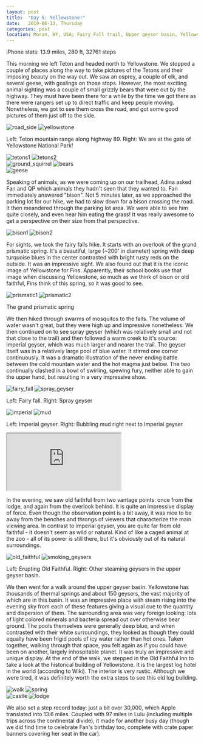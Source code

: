 ```yaml
---
layout: post
title:  "Day 5: Yellowstone!"
date:   2019-06-13, Thursday
categories: post
location: Moran, WY, USA; Fairy Fall trail, Upper geyser basin, Yellowstone National Park, WY, USA
---
```


iPhone stats: 13.9 miles, 280 ft, 32761 steps

This morning we left Teton and headed north to Yellowstone. We stopped a couple of places along the way to take pictures of the Tetons and their imposing beauty on the way out. We saw an osprey, a couple of elk, and several geese, with goslings on those stops. However, the most exciting animal sighting was a couple of small grizzly bears that were out by the highway. They must have been there for a while by the time we got there as there were rangers set up to direct traffic and keep people moving. Nonetheless, we got to see them cross the road, and got some good pictures of them just off to the side.

<div class="post-image post-image--split">
    <img src="https://lh3.googleusercontent.com/eHHf0X9SdToiribaoxZVMYsqtBrM0kYOM9PyPyMIrgW3YcCq5CdPsYWpIro8Qer_NQmOttWb0617GWuZzXAtYUWizqiEMrO0InDI90kiH3JvexAgmbGaTKvjjpbEGR00OoxJN4ntzVM9PcwwaQMBheMeYrqF7rmn3W2TmzTUukDvlbSBJiKRdUlrAiohKcYxLRbHWFz1ai0ajDGhNhGmLm_XX3j-JfTIBFEcToJiKynmLlW6ck6S8i2bRLPnNDlZTJI3tzixxLKHytmOHg78Bhet-rsh-0Xxt2pPd5nty0l62dkYkFE7XUxy_k70Vk5YHnhOGl-0WtIrImQS_yo_BfppBJfYW959IMZXRMCYbBFytxkS8kmnW2gtGmW_oy5YlRZhy87pfI70RAUwoEtJPwR7_rO8MV1KIHXZtWBj8K_9YoSL5Cju2-_qlwjHMM-y8kvXf84VbdQU86d6siwEyrkKyM_6jV8y8VlwBbie55Fb_jlXCZZ_3-gkXDkLUC4lZqyr1mkM-LkU-HKbG15AkKcfHNw0TlItcC9WWy1pTfUTW47rZSpM2Y0BmkhvJrSS0NIuduPR8sHhYtIcKbhJSMgjT0gS-6NahhZS0WKSY-kJMOQQgYhTvFvvb-DULd0vzIdwPwPVI5DJBN3N8RurWscp4IVLGisnU4G4uha76g4g-zUXsNEpTA1iW-zgkjCa0N9rUXnWsX5dguWA-QUf04lvDA=w1878-h1408-no" alt="road_side" />
    <img src="https://lh3.googleusercontent.com/OMmZntI-44pfQHHZE9FTIbZx6BFm2F1dLmxU05IDHeLvxWfeqRQtU2hZhqZsBXtyNDFFuyPeBCRhIrshYW3DYqoJHpi-IAy4Aq1VfzJHvoW_I5tGImFFuqAsCnRqduGC7CFIJco0nf1P78MW1J8wPx2WrHlO725rBS5lgPiIQtdyU4fsfEpAbGwD8f7tWG3dHVt3bc3bGQ4DhVXFdoigKB85uFc6u5QUfqhRUxC-VfVMI7AYP_Vb9kxUAGlY4-ogz07-b0h-zQLQW-T3NmPorWdb7_hFJ6EpMZDxWf6JXEz9Dq5OLZVH97QnfIzB-rJJlKm8qCQfNDihfWHThEmB8BMBPea4nDw29RQ3GlrqJJ0Pf_o5O8h7xs1OJcpAejovu_aoR8CaPp8RcTo-qieS6uoSb1_vqu1OoYDPPLEMe800KXnKOumHE-THJLFsjT2DXblI8eR8mHLnNgcWCdWbIejjIIXyt10En41LuXiyTZgndF5z_kGZQETtPrqnCdLwtK6YkSfDz4WRLNX5xSabQQolrVO-hNv54WE5WhZ2dAwVvzszs9CkTfvI4YKg0ynpJWrfCxxj0ZnCHpgW-_Hn56-A2iwyS3BtezoBtstIrqhgPznMc1Um5usJxZEm4omszEA-6hTf6pNENGldEdh1MBF8oK1Ae0NxK2a7y1mvl8OgTWJypN9AqukfpR7T-FLIHsHamvy6BIaUX9xC-TaDDb8m2g=w1878-h1408-no" alt="yellowstone" />
    <p class="post-image-caption"> Left: Teton mountain range along highway 89. Right: We are at the gate of Yellowstone National Park! </p>
</div>
<div class="post-image post-image--split">
    <img src="https://lh3.googleusercontent.com/GKwY9iwQ89SdaP3tq9cv6iwT5cesxlxywUMEaOBeg9vqEmRepa-eRleAg1wO6cuqp8py46q6pTDb3O20T2trvjAfpVgU1tlUfkg3S8MRhSDWfqYkfy1-_nA_va26V3rmP28ywUYBRonC0CTCo_DDyEJDW_OSkJOseC3CXxqf8mTdfQTofhO12YT4VTuZzv7HAtL5eJlHt3GK0_kQF5Dype-guYm4Z0Mjq86IKcwI1bahSKbiu_HbLrjnt-e2oxgLOoZKppAMoXM_kL-fcIcnxBb3rlD__-srIhr1YU7PaOf_ya6omqJlhGPxwE3Q71644Qwg56pLY1zhbo_Lkc1Bn_5vJgC5Nhn9UMC6C5M3EAahnHSThTgiKi14rWMl1oHHVn7L9dNy2Ii1A26om5gflNPsfnjLMPKcWmezugX2AHh4pSHj7U7EM_DN6cMGN3kEJSrLi7o7Kjv2u7Iy0MX9kw33B_IN-byAL2Xr-2_U01Wao3vK0hKVz8IgBhqlW6Vs0MUQN4mIRdXZmRS662bp8u1nFFWW1y4wmkg--zoyAArKNzQGZbrwwCVG4JmKoS50jMYDaRkd4LCg-2JxNof3p6aFkxudUn_eeoh27FIu6VqiKiFlLko-vfH9Dp3TEruCoFKz57vpvQygDenQ-T8RyeGLk2aifneiFNvb8vCE_tgFHCuJo3xhcJo8WLB4VmAjottoVKUJQTpvX_dUogfjS-pHNQ=w2114-h1408-no" alt="tetons1" />
    <img src="https://lh3.googleusercontent.com/9r5p2KFfJ8MhayyVFJDqueByJpnHZUPJ7QYvb0Z6CitfRBXaOHfR1z0y0__c0qKg9LVvo9b8Fc0u_Blw4_3KGqVC5jzNYjwJCZpGCxH6wTT2YRu81jA265Stp2rGOGhM7NqV-2qhTKLnpj42MoR5NF4mXadvt-L5VQaIRp7E6j98ZZyyN2g9sxZOslbKF0y9ilFdrbE6pci2Bqj4G5oKQ_LEUwiwMyVt_2G9g7ko1HnryRP28hgZ5A99SaMZn3sITwH9l5H4i9-6ASg45pcStOLM5bskWlNpHXwAS9M1BHjLPHTMvdUDNIrJP_ATZvrX_62-RJP4V3XtWS-M6tPNvtSXky8NDrvzvFooxAUJiwGsH7WdYihQomlA1n8QHBrDuG5EDQIa7oEFdAJjblDz5qmGfPP6lWLXnkksyqkKNWOs9k6bmEnym39E9dwBynb3R_8_x1WOJihm41cYk5bhPp7rsKiyZMqqD6nLp0NS7OtLCXyEp2kOjhZO5WTO8TQmxDKzIVXmyhzMVMw9BQDMkT3uDDl1XdnNS7zuWxchslbFUGFStAEInOhIuV1FQ_TSdLsZBtrAKLW73DD089g7Yc_dS5JEN_U6gtruXAxzEeYof806zXKeqxQ7qUwSxpqrrvCZonxoW3PR9EvuXwFT35WgP-eTKEzsf1f5XAk-4jjxNA7kGHe3MQlh64ZIac63jvLnKxAmN1CdfDQJtbn90crkFA=w2114-h1408-no" alt="tetons2" />
</div>
<div class="post-image post-image--split">
    <img src="https://lh3.googleusercontent.com/eJUDvvscOp34t_SaspJ5RFG_iVVeDj7ubw0XaR_7GnChRGdDqUcPTnj_YuekoydWZs_SQnjX4hKHoXdrM-oG-FeREAm_euGrVcXW-21e2LtX-Z3orkwXqaMZYt8Wr8N8P_p1M43fUJxLvFIxCCjg-XX3f_gbuVKssAkZprmnuk5qFPVTuu9Zi1qApSbqhuQNJYdHHX9fS7ikMMQaFHT_hrWSFO8lDu_jFyUPY2lLjxFbqnAZ5O_FA8xiSeULoWM8b0wKixQcGfsM_hEIoInA260yCm6m7T86NWOAIhxWk2dqTAtDWDB5oI1mUMXvg6qA5UuiGgrmujWfNcQ3gkbQmFLcdJD-Wg8kxf0Get7qq98L7hY7pL-8HmLyelxp6ulwdAqL5nhLcr1Kho7brfulT9lUqUznmND-igM06uxp0W7jemny9t9uoj_ReuYBBj5ZAW6OLBPvt_-Hm8WHP4RUUsaZYM3GF3SJAE-ay6ZiVgJk05OwbQItv9FX8urRY0BNWF3WqFcqiLdzcvi78Sx_AHG42APaxcGPuTER9YGIL4bBOC0bS9GT-n0FRRTL2B9EIWRh5Nhmi7hZfqFYy5GTXsCxwNIavBJsoqNDL6TyGgg9_04Noh6KJKQP6SdQkzmXtR93VX4OuOR_9ybWUirIUKVR3xsXd9DYNQ87liz0wWhW5w4m84Lf2bGtTJ7T4y5yiR4ragl3OQqBRSaKyKL3ToUx_Q=w1924-h1408-no" alt="ground_squirrel" />
    <img src="https://lh3.googleusercontent.com/xF2HOP2Wi0zmxYQSyRz-gZaKMfvS4zVxEdUIDuSzH0XN1JhXnPJLujWUm3Z1qSghHrxgn_ryLEV5zbeVoh0B3GLkMhK0RTtqj2AY6mPiT-7v9NefvZpudjkpswt8OvAgaW9OhbX1M2cgYXPAnVAo4KKj0voL3djeMNsdZdzhlo2BSysD3zcDxVSesn9JF-e1uz_tqUw9PGXVkmQk_tFq_N151YUGRetXAtJIO9GDugfAs8sUZam2CCjjSECv6XhR8ryfWfFcAY8G7NOP3H1b7xjCUZGA7a5xTbMtLbdO3g1bsvw011IzhRg3AnEBuZLL_TASySL3eISdVIq7AnC3XU_e_hXs1stUB5uMIwMFAsvjWrdilkWxPgvhMhgIokds5g0XGhAqNpp_NHid3zZlldZYPG46j5EDH-u-Ljyo4oK84qYcsKRzZ_RQz2CNg-SigwbP8qrSKArwQGYAOMGXZcWXNxuDYsLUGZCKOnYcL_O1rotJ8lckzwNIj-WnHT1fKmWemvcdUenwhnZ1-JPVEG2jArtRvOYiVYz6E7HP59YrnZE2QCuiSM36u5Qc4VR90ZpptgRjsZOEky1_KZObedrdlX7vthP00r4UB_uxQZNmaxp3p7jDZCabMFaM_KSgPNFbV3atIpxlm_y-i26p71mE1SeISOneNqf4_ZV2vThOZz4ututkn2o7LJWTRkTeXQYNM9_Dg4sh03HGh6pnpmIGBA=w2114-h1408-no" alt="bears" />
</div>
<div class="post-image">
    <img src="https://lh3.googleusercontent.com/QqRNICD7KOJwsO9YtCSO10UMq6vGpCT05QqGO92qtZx_KdbmkQUEdDKp36Fj7jJzen6ykhxHmLKthGQYU4IsMPsRI8zy28-csZKmByR1Qwq1CnyR-c9PKrJ0V7U2rZqQxqwHSlKzWten4QQhRfHZUKk4u5p9mnnIzgMYPQA30lLefRdEbTxPcgM0w3T_4UgtuXqVAZ1FPq1t-fYg4nQv5Xd6M8sh-F3Puu0hwRORQWnGBPsA21TQjWiyAi_RfpDqh742wkIHL_iXLE1uVPJb7BpHiOXYt3KmY76KE2C9ceiDfT9xUhpRJj33TVj-Y4fOTMHsBMEHloY5zm9vtQOaCE7oIisFrKRWAl2kh2wHIpMxm8vsxmxYJwj2uPu1YXEOfJTpU7TkHrMENmkFINnAhK6-rJpqI5huVamtayOPOvfaHkFysNBcHZb6h9ueMdYkWhaQeBCQmNC-ye1OX3HQebp8ZORKhCL3MEpD7cRcliKpPuxtlfrJM8Nnz5xDuFYxj59eEg49fHd_2mMVK3HftKdStdma7uIcR2uLYHLHolzLCezX9qDPD9kbCVSP4lI9MVV00tEGBf58DBy0w8aZ2gblY5syvB3hcAPCbHeceXaN_VRSZrerFb_4EgNHlrtYrkxOm1WdKHFFIy5bYF8Ae05ZXHWLjMCFAD16ZoF3WtW0Ewjp8miKHoThzgRYfGNisv7-3HgN9RpRY_pGrjxqEUBfIA=w2114-h1408-no" alt="geese" />
</div>

Speaking of animals, as we were coming up on our trailhead, Adina asked Fan and QP which animals they hadn't seen that they wanted to. Fan immediately answered "bison". Not 5 minutes later, as we approached the parking lot for our hike, we had to slow down for a bison crossing the road. It then meandered through the parking lot area. We were able to see him quite closely, and even hear him eating the grass! It was really awesome to get a perspective on their size from that perspective.

<div class="post-image post-image--split">
    <img src="https://lh3.googleusercontent.com/nGVq5V57dejfvB4xi2tMWK5uRMr-s2r2ReupxLC0m-GUTMchzPiUYZvBNS3tSaSGFhLqZ2Dv5hmnin8pp9SLaOh4AW8u10Ws3ZCJhydg9df96nlYIBzlDiB1MdIIBwxVIEb80W8aVwevghGKeEIAGs6fTAmEDubI83SpqTdki-qh7FKi-vui-AQPe8dSQubG-xZed0w3Ww2obuRw1DbVIfD1RVBt8EzmiuYTjXHvv0gi8mXxSleCL-em69uOaFGWYrlAWrsJ-uUcjLCNMk4Ux0gq4vm0rHmZwTUq8WuIbi6KZTrnttc2wiMjdSaEqDBqJFD0I_WLDWbB-L1quGptn8EMaKQev5xh81qaG-wswDtQdu9lcRuVLWXXRnd9QZCzlIEc4fKmGo8BhbHZ2kZjlKv4BkAsuckpseRd_r_X0LgpK4ppJ4oiyeFr7fV6myvkHZ11vIFvSgsNxUZuw9rfRPuu5hg8qwiQFBmyaGhlSUFm1Z8q4k4tCJimojBA-MSiFM-RP2zylOyyUOFlbk6GH3u1c45Rm_IDteOHAM8D5tn-iFpGGSYm_ZJ6mgwYZKiPkCKFX4reAw9JLy2ImEJBP75YCwYjVW0aW8DpX3kZB3bz6GNPT4T6AEDrAcbiJEdpWFMWoKsUGwFRzfX0jicq59b75o-_Xu66NCMz8plNV6_tmso50sb1ZEnFDvQfBGKFflTapkF9di9RH-o1Rgpubp5U9A=w1878-h1408-no" alt="bison1" />
    <img src="https://lh3.googleusercontent.com/APR-RVMgtxpVit-yNamiUVAMluhK9upUSkkXTKeYO8wUEkps-Ren47iUCH2ovSD-PY8TQNkTTftwNAjiVDpRgmNMBktLnao7NSgmUKFZuqdhMk41ubVrGFhmN0gl7Pu-05ZVCVkf7r9hTAn_jHl8pfA6iFDeFyqjPYXbkpiB8J1CszUj-j7Rk2_PZLMMeii3LpZB0J1P4BZgEnBQAenEPG9632Et88atK2gTpPRykuLVn9qJc0ta_Bwc86N3ckr7Eh_Lco4Q5QF-gObGa8KIWAo7jyMsxA95URk2zbrSYr354JYqWmtKP_6-1QALOUgBWHjPYU_Xrph0oerbJ-Y1hnkSqtFNDwzlEKtnrBeIT-__iY9WzRWrLY4_YxbEdvETYWIntiucLAzeOheqRO-OKGEFZs-RrTZ8LAugsINufCeUjTFryoUmZLpMeN2S8Gf7cKcih72DzCz-E-vIoPJTJaj-f-nVvgAdJxn4x2RoVMGdjOrTyAQyfwBAnXtfr-gVFOnWIYhJmkMcyAKAkMAr4AO6ja4_5CLP3y3EKlgJz-Yg6mRuW3DOe3W3dI7nuOfm9NUHCum9TrT4fcAxtY63jbssTuJQodlwVFNrlqtLQKnJ0g_m16OPrLuq_WQfwnF5pq-NrQksx6Kpha05TMrYrW9PClN09ALBWohmZVvDgYDrXyG49rBURdl4Z9fEAcfLVlEZ-4bRuMkrvlzLP1RWvAahog=w2114-h1408-no" alt="bison2" />
</div>
                     
For sights, we took the fairy falls hike. It starts with an overlook of the grand prismatic spring. It's a beautiful, large (~200' in diameter) spring with deep turquoise blues in the center contrasted with bright rusty reds on the outside. It was an impressive sight. We also found out that it is the iconic image of Yellowstone for Fins. Apparently, their school books use that image when discussing Yellowstone, so much as we think of bison or old faithful, Fins think of this spring, so it was good to see.

<div class="post-image post-image--split">
    <img src="https://lh3.googleusercontent.com/6-kWyIKNfZs5h9BhRkfincKWRAcvBxc9qFAgSKdKxWL6DTfC1fYv-c9WgIBm1Gh3IwLFdAtSzhS9e8pBuIL9wa7PrZ0lOxdyCjW8JwyFL7Jj3P8nea1iPMDl9Shs7zh3gWXoGWnRf5trGmMv5_c2ks3wO2Dls5SopW9C0mp-4ISpcYgrOZ_Y04pHCnS0Y25zGgNAOED7KJN-N7qv94abr928DdKHGRymwjDd1sBQmjw2wWhpKA2DAtfCaBMISdaUfIznekRoKlMB1IATSnEMI739EAWs7A-yLlPElXNc7nijlfTCJc9eC4aC24G8RLWP8BX4QqrRbZwmwHbg4FJxxU2Fn65R3QlOjuiajuPBSgyqoT3nt5Om6Aj_knOycRKngeswJr0gcYHCnY8jpzyboYon6j8E49F9AuoRFAekmb4FuaN3hc3H0a3pIFmkr4FLjAuMCJmsILZfmBJAa8bxe6pTKuvEyHPKvdEnU_t4UM-v2gZ1YnL5WrGKzsM86nNjZ89_Ps05Ipe1jcrWJh3ufHvBDoV1tYEw3AJYthQxiAM86j5PDKBjIzFB3lOoPLvngI0IXjuzJF4s5PVi48uNVDUrWQy4fAs1d8nQhFBk2CUKsG-nmXII_B-n7QnbFUG3H8cGlZlUcODNGdxbzx48iV17aREUxCQeGYLIJ4AFSE2ZTs7MTo5B84Zql3BZnJdjVyPgiOkkJsX85_hOC8WPmTFuSg=w2114-h1408-no" alt="prismatic1" />
    <img src="https://lh3.googleusercontent.com/61KDBDIlxCR-T0TGvznGNTJcBgsmP5Lx8H5N1u7Mz_LfmLSzADkSIfeVWVZE1tLYUOn4UFKnhfFNAegtRqXRIGolD5_d_lCwr08oRhi-V3RhZfS1AqMg1YCkYpdf3s9uG-ylVrTXvyB7eJT_sXrnmI2oyWU-W4jd46LDNlmR5c4etmhrW1lswe32eZ3Fh3HAtwpjHCRZy5MZ1kkWltSFlENCQUWnizhOKzYiBz1-NF7KoUXrzkqTaluIMFTkV3I8np-GoxFklIz3x9doS8sJdwyZOHy6QV4_AQqA2LgPIY_u0-QayIn2Kwho30WqEQLQDQL7MYJgkiGugafEhxA0q5q-ns7VOcKzHIY70rUQ82KVkXtTDtB5CsVkjo8CbnRn01bX4KYhAKmIEytaRYTnBtAvJ5cN17A-yjLXM9qqlq0zngjnp7atEEgQlwaKRUCgeUatY9CITm93jGH2y5RWSXGgNJArHxu1oUJFlWtqz6KDVNSKQ9MKL4Xmf614e72n-okDDuTuv4N-hcuO8ezFtF65IQHacOcn7MfkMDO-oE7pl9GoaWNlj9cBry9FnZ-XxHsZWaY4CTIqhU1MKjhmMAZKfhOaH8xZ9n5E_DtghhxFpJPE2TzgTvBtzwANAtbpZoQ3fV0FdfF-owpTRWwQwf6vSIAO0t3DznZzEOFaRcVgiZ-GoqEK_KZIojhYNXygfaVoZz3QiIemFDVmv_d36nYCnw=w1878-h1408-no" alt="prismatic2" />
    <p class="post-image-caption"> The grand prismatic spring </p>
</div>

We then hiked through swarms of mosquitos to the falls. The volume of water wasn't great, but they were high up and impressive nonetheless. We then continued on to see spray geyser (which was relatively small and not that close to the trail) and then followed a warm creek to it's source: imperial geyser, which was much larger and nearer the trail. The geyser itself was in a relatively large pool of blue water. It stirred one corner continuously. It was a dramatic illustration of the never ending battle between the cold mountain water and the hot magma just below. The two continually clashed in a bowl of swirling, spewing fury, neither able to gain the upper hand, but resulting in a very impressive show.

<div class="post-image post-image--split">
    <img src="https://lh3.googleusercontent.com/BzaOfc5Crh9BNRuuxhf6yOMHcJbbDVrR8cbHVKp2FHN15fPMd0D0pgabiF7x94TTsQpsV455Pe8t3qvie7E1TzKBPVa5N3HxaS_vSfq39I9Nz18ZGvby8zaNmswPsqqlSEIlc7AtpCMGnzzNnTntjHIX_spkdmZCKz6pfrdxZtEhCC0feRwENVXbLl02YcshzB6aaV9KOUCfuhj1mPws8F6pnuweI59EKdqw_jogCNH5jUyf3ry3p-lYfa9QlpZuWZa96NlKsrbGdzOoaktkF4OlKH2JpQ9Bq6WbgUSoF404TQ9tZIK09eVa21e8qnYfyRwIgvtwWm74gfQP15D02rUUhCz2RCmJw2e7G4zZw0iQjl8ah3X7Maytnq6XF43HNHL6Y0Ev2lhd9tEDKD3ps47Daz-3zxIoJD379qWzrUp-M7-AIQoV5JhQojae4P-spXjDWuSVsGYkt_9ZtOX99M193NWkFQfuWQOlDjnZAvwAXF5FqFaE3GO0TCUln_0CV7Zph0ysYz3JoCC3p91mddfh4B_DLe4UlFTxWLFaaGkMhl98-MfHKvFkHuSoc8wdBKSpxNPu268YZ_gRpYP1IHsKwDM_4Z23vIeWmPiY_1KqA1QFxYbdvtyREsPc5AKBgBdTfus7j8JaqAwHPRi_F1hHV7RWH7LMTwyLQYqUbHtW8dyciY5YTOUhjbze2loLNgV0Oaj0nSFQy6aIDfcmFarYJg=w940-h1408-no" alt="fairy_fall" />
    <img src="https://lh3.googleusercontent.com/q4eM4_78vYioHeMrsnxZyh3mbhoWWvOaJJyxVJmOhwUQGC6Us5txdjwnIqtv8M_vEB_eKOXGBzDRnNU_nlE_q8LUBhczyCDXrdnk6KhVIOiBknC2xQiUvY6FpQvFguFW8Z29LML_228xn6h84nQh-gMy163p5iM0E0vjGzAyax6qpf8byZ8Fn9cpNdfy05r07qqlKpjIr-E12leEMsQZqXU-3L7OS0hFN_znKzS9QABwdWEoeX9618NJ0d4QU5Z9mX3irS5Pf3loXJzGM7J_7zdUGi5LT9FVFiboJvshNliAkVIdyW_H2BKr02bUoJ945GSMeJBM3VdcJAXxOTv92JAD2qs-lyBzyVN4Hw8LCQW94IlOFyjoXb5JyPRp8KfWBxdN6WoTHDL2CuYl7aQFh29oOnLdemYoDE18IS7lAeUn5K_Zd6fhjg-hVYyQcG9hkpNiQJ19ropK58ppfDJ1KNdKbER_a8oRrCMZDloBS8Mj4W0qWbzX2YfBZg2Vlh91DHC2u7LjNLwYoFWscx61G0OrqHj2Ca9-hbsnZD4t9hYz-MQE6_az5DOhILj2DW9sqQywdJSNQ0pSZ6NH_K6zvdOZkkEVcJr72GTtiRW95Q6GOJoYwlfcuRsqt310R2t_SfilDuYvIbnFZpZZZHSHRp1WAjzUqjhbkkQov959GQQ7W8rROsnaUV4nBJTt19aRd_9CcGZF0H-kkDyFTGsrgYe18Q=w940-h1408-no" alt="spray_geyser" />
    <p class="post-image-caption"> Left: Fairy fall. Right: Spray geyser </p>
</div>
<div class="post-image post-image--split">
    <img src="https://lh3.googleusercontent.com/_rvsaAy-Gk_12HuACL3Wk22eWNlbqS2AiMALecZCrcmbxoREyGlvbKW4nfwdQy2-OTdrHuhQCLPDQpS0FZ0WiLvobiyqHBqPAX7q3SNngVeZP5WKhcTvEabeNvmRFniRKKsELRbl-otEcqDl8dGYB0HZ3ci0fw60RO29Chu4LUYf5CtJdin8zpE7dbKsJcYeR2_19-IvWqQiB4bhrzNxeMcpUjnEDUyoAguyg6_dJRfqYcTborIIog3zdIPAzIZ_DabgFJ6Mw1jOx7U0rjEUkp823pM9fZtxRhHsi4oFnfGGPPNOEZ8kDCB0gjHyJRz0gBljB12ymmYtmw8lJYcn4boMQvOzUV0ZNyGSS5fzyI-jm4dYCcAvDqPVjoZlbBGW71-b5C3J6s1f2Q-OtSi5v7WSvOKXrDsDhTbmsNV9tfvX85cEnHS7htPOpvZEyEwk0dbTJjlEGkoAG547z5BvflMZUEEdHNfXY0HrG_BIfbpQ5RMMoOB089PDih4c6fXYoSTWOvoqF_b6lLmlnVJcrkxKDMk6aeR6F3RUqVUzkq7sxCwlKL633sBdx7Bnoag8599wu5r7__AEJpdd5WNZhmreqRPWCTCFgP-HQ9bP5qP-lqE0cntxW_KYxwMCb8SX0Pbs_1XOQgyvtr9r1IGQKGk8UGtMPUlU9XGZWZlYBzNCmqET34s6vHoss3VercioREs8ROLz1hXrKWIOvirmkX-zMQ=w2114-h1408-no" alt="imperial" />
  <img src="https://lh3.googleusercontent.com/XhI2S-wzze7Q54p6b2xGXZrJMaMcnL7t1fPJP6z6WKIoQKhCuTCK8nMdieXNJyO43nrT5-77_7Jb8vs5mbgcXV5jMV551WsDyCq4PycRvElwMMAweojjoz_f-vPQqX-Mi_RldteLN1RHIhrEeEN25hGSZ-ZLS7i0nvSe5QP-ux1E8gM0LRfQE2HYjtH8mogC2UL46CIzhZEDxhzXxLNWv9cQYvwz-_1h7Yi5ZEFYt8Tm-bpiQ_3T6NRGkoCcv0H2XgJKAWpjbdypXYqsCphZ6YFPcCQlYc9tGJEII_fyXl46EpSWJM_kWsgYRpPZ6_4pNTCbyrYGHFpbswWtsYuFn_n21VBF8f5KG6oZIcFbihGN5DG6Ag0_sDc4HNjfD46-ex5TOcWNYbLUyoCDx3eakN0CsnXY2N7XNDe3WiCoGtOt4ZVVLQarWkzRoAZ3_GDkvCwP_es2On952MB1-fPUGzx0N94_1tCrOr5-RlxRQXB9pMMwuKwCCIQo_57mW-YO6-2oCiP7uIgmJnqD-B8-MNwyC2NeaLjskq43AtRGpQ3ziIOnJ4WsIuSUyIHxnGRsKSgEmUmCa4YUXYwueqD4FVP_YBFTeZ3WXJLcmNFPt8Khj0bytvEb4iu9oZejdKb8Og6TVHe2ysTRuhTUh4b3CV1plC8NpCjYFnJAlK4ntFLqJw648l6-p6_Bx-4G_NnxJ0lM1JpD2DZBIGOcsmI3SFpmhg=w2114-h1408-no" alt="mud" />
  <p class="post-image-caption"> Left: Imperial geyser. Right: Bubbling mud right next to Imperial geyser </p>
</div>
<div class="post-image">
  <iframe src="https://lh3.googleusercontent.com/ed34oOiHd96if2Mk0EZ3x7SkG3MgxqzeDe6S6EiatxREss1xwLm_rL2Ow5S3vzME7mNQ4Fr8qw13ZfMY4FArg0JBDdNBSzVx0i5Ok87AYVE5bEXQPo2HlchSOc27uhOLMKmshq97Z62jlLYNFixpoCgAiALjBgbp_ECl20EnhtRFytWPk7NaN5QyeM1x9q7qJmEP6FSuCd-WeiuV4Z_EZK3K7nCXytaI2zBdYBwmdN9Wikuxlspir6OtAO_zBu3gNO59QXYZukf_JL-R6yPFPfL46lI90cGW3YgbAl0EwJCv0FGJd_ctMIJaFVfjNj_0RYDZCC0S1zHBPOdrW8hAy4sEd51f18FSu3XEYDSN4VtshN8VIgeWDdLuUnphA9WO4dD54M1NQ4cXvJf5f5IVmDeyeAeM9XiwxdxIEC687TvwkFpCj6fHIjMUW45oBgXu2YTnGCGUKl7ZgbV-zq98Dx46kx8i1kh0o0U_sK8dAvUB5_cjQWcIXf1pscWPCJOOAAnS_yl5pnyhMdNkqMcMar0N2CeLurJexlMHYve1TIWHXRr7YoEZ6lMfMApbVlH8nNsPr7s_AVBAIafN-rTyzjFqVhvTAX_RV_xh8TIfxep2rFUCbb_XdYn_L-0tz5XbvoxuZOfNPbg3kQF9nUOcwmiu9zIiodQ7PybHMpIXElvYbau38dKs8svnXcN5STtqN8MQBvXjExE7-8VqOlmyrq6T=m18?cpn=a5IgMx-2efTvFNqj&c=WEB_EMBEDDED_PLAYER&cver=20190627" controls preload></iframe>
</div>        
          
In the evening, we saw old faithful from two vantage points: once from the lodge, and again from the overlook behind. It is quite an impressive display of force. Even though the observation point is a bit away, it was nice to be away from the benches and throngs of viewers that characterize the main viewing area. In contrast to imperial geyser, you are quite far from old faithful - it doesn't seem as wild or natural. Kind of like a caged animal at the zoo - all of its power is still there, but it's obviously out of its natural surroundings.

<div class="post-image post-image--split">
    <img src="https://lh3.googleusercontent.com/xm1O7p0krdAdeLEpPVaZ6M_7YriXNPHZtqwOpHDlxkzPWVDgu13x0tMl1mz6yMOhxqML1XyJbZd2nZ5TsBN2m6wZXPShIM6zYor162hkx2-xujulDUHMZk87RVviprHL_Mnvnci0gIvrgXyC4mU9dJa4lkO5SQChYs25lozxd75IfOFIKJmDqGXKGwB9uf52Dr-B-dWoYVcjmKMNdSboYjFUyakMLrYpjr1kAqT4ZsVl-bpVoB01ERAGPZ3hr71deKTBdIPOyJEFGDFxYjgG9Wn4UshYzlAcBtccgfiLOCw5Egh5VEOCn-l1z-H8j5KSenJSL7HA-Sd-Yq8oLea49p-lym8UuAecW0-_hbZkurMwdhBNOnx4p8a3r9T4auWxuZbR2dmcFE2ETJLdvwZXnXXmXTlCbjTY6Xh5wMMjPfVi6Zj0ZebHKOx9dD8avIZYb8TTSRHMGFFx2OIaLiXYw4zggB84hHlqOIL_HG3nyoFXUOqKH3o8jhxPHbx9GW5S1XaoMEsoYLlr3bXdF7WokCzb_aDzhWExg58b5tYUYZFLjq9NYOyjt3paEQ5FNe6pZViEPt1-gFyWtYKhfCPrPQWEN4PhQ1kHRI_P51q6jbEXaxBW8azi_pYVFJUadIdNdp3MMoGt2tI176F2yoDHXlCFDFlWiEZxlw49L6SMgnk5XGZdoJllvNRdLZGyvy3WXZPGRFfmumOyRnDQdhiG1bYUQQ=w2114-h1408-no" alt="old_faithful" />
  <img src="https://lh3.googleusercontent.com/A5HSd3xPkCG00zSlZkiEAeteSBn39T444uJmxYo2TiKda6oAJ-NRhHqA10KFzL--ePeZFpbMfIMHsd02Kam2lxadXZDqNzuMJuJcj1vVO8HbYQEsi1j7Twvd633bLMqhYv3bORJIRqxvldO5koPZ3DrM1xEbZCDk7XPqQe_7Hi9rIkxlexSQtaAC_Pq6TpEv9O9MOMeSssDsGrK7KN3xcOBOrA4NcR9NecE_W5X8BUf_gyItNIGcA3cZKh-Chaei_z7Znp_qQNknrMvp3VWho_OB_JqAM-9DkAnuKL_tJKxiBLz1xI6VNFVLzNVplPpQay3R0KnpiYxesf2qZKXHND_ZwpoMSMmyQUTUuv6eRY6lLVcMB8Dkk7gSNsCYInJ-X95KZeK9budk4yw7wmJEeeu5K_7yFFfwg-zjRUdPtVp_3FEyvBWTDnqAxiWNhCx7B2ErH-YxOS3HdRw4EQXEWMj3Yh9ACMeyEbvP5vUlaAMtUlqkN9MXHUQrSweSuTFNR3MNWzQ-jQ0wx2LbVnyh8SjbFhiUTQV_QgC5YEN-LEqrA2LhAaQe88pukO76JKEIGcLO5IY2vvTI9YB2Kd0IGKFX8frICfbmZTlAFu34Ai2Cvo8XkRcOVEW8QUE8qi-HDD93gzXCbvWq34VGNsU12F_OjPwSNeJJzJhX8i4DV67NzQeS9NFjso45F1HZf3sWCI4RgAmBUJMoUXl3t6BKQPwbCg=w2114-h1408-no" alt="smoking_geysers" />
  <p class="post-image-caption"> Left: Erupting Old Faithful. Right: Other steaming geysers in the upper geyser basin. </p>
</div>

We then went for a walk around the upper geyser basin. Yellowstone has thousands of thermal springs and about 150 geysers, the vast majority of which are in this basin. It was an impressive place with steam rising into the evening sky from each of these features giving a visual cue to the quantity and dispersion of them. The surrounding area was very foreign looking: lots of light colored minerals and bacteria spread out over otherwise bear ground. The pools themselves were generally deep blue, and when contrasted with their white surroundings, they looked as though they could equally have been frigid pools of icy water rather than hot ones. Taken together, walking through that space, you felt again as if you could have been on another, largely inhospitable planet. It was truly an impressive and unique display. At the end of the walk, we stepped in the Old Faithful Inn to take a look at the historical building of Yellowstone. It is the largest log hotel in the world (according to Wiki). The interior is very rustic. Although we were tired, it was definitely worth the extra steps to see this old log building. 

<div class="post-image post-image--split">
    <img src="https://lh3.googleusercontent.com/a4FD5lSrYpqHt5-8TK6JnXCh_QnnF8lLeeSrFwXoIy19qnFeYCjY3Macx3DXaU3nF72hBl8CF4MbssEsl9dHvDISrb8u24xmsnz9d6wA6HnIyFTX86iSJYlI5NXLPyANmKiD0lv3Tg-y5HXM5T7eE_vhQBy0hKto--NJNCWACriPKT7LF78LN4HUWM9cWINogvW2r79-6Uki1g5k9wWbzwfLzpehFaaTfO60Lg83Z-XIoRqqBg_WX0fV62iRYlzbMDw1qbCjX5WfU7ZHLkrkS3uqtyWWFSiwUFxWKh6XPPIGMboYO98Gu8S78BemUBukXYfW-43DFxnpUcfSl95-aVNAWykUxJsSXkmqZfJg4vDdD57scQXKf20ynWQ4y82808QRkA6hR1L7baFhoUOMhWLhTKIukcGON915jk4pDhrn5vlPbrAv9d2n7fdN8bof-iO2u2IJSsyniOr8bAPDYqTAPvPrHm0at-Kx3LfVfZxko6DHvgY0F4vIxROf3qtYRoV8X_Hj6uqURo4Y28V18CoU6T18Kj8dO7kvLGQSAInGxDe9Jlg8uunkJH60XbAnF9jQg1vNeVZ3Ld2v2JFGLKiqm4bG-2csGQ1N7BRVxUV7BJc0k4X85tWYoOm8ykJP-0E5V2_u9Ozngv_s3ytBIaTZfTRwp6Lszed2orSkeoW3JkYJOKwwL6jJ_FgO6UL2f7dsmmfR5XmMwAKy-A1fY--61g=w1878-h1408-no" alt="walk" />
  <img src="https://lh3.googleusercontent.com/yWi87qZoUNS1EFOQAaHjOAdXxe7llX7WaTf9h1N47bZfEEe-Pj8X5SsIVmO4nPv_YlNmWvzV7nRGU5iHVg5FArqUSkYG6W_DhEML3-KLIf6N-HHKlM8Nz_McJYPmVhJmEE0GgEwuwA3olrdy4-e6fDhMN1wuNTLfntxoA3pAluvvj7Y2zp4-NGX2I6DzyaDWPkr1WzMAskLhWv2Qg43ZIDI1VZM73DlRQsxRi5wt09gwyZQuunc5Qkv6dkAk4Go__v03ZHApeg5j6RWrkEOsgc0dXzN-abrSjkL1HjgUM2qhKPEoZKpVeVylgwoNcd2ILZr_cCmoG8Q3U0x81W9tOMJ4Y5oeElBO7a7L8hWGPSFDLtHdHBakRgxKSgo6RCNrygL393ZLk2U-wTGcJ0A4w-Q876IDJKGTGXIabbIa7-ILSmIONZGAeZ2s7uyI3zf9IYvVlr6nIbBHHzCtK_j6NeAtSNr7R0rqC954K5j_oB7vLzqdCNrzpAdRgIiweP9EzM0oDPiMq2nEq4wVoTfysdQ-ehNSVeaD7O_rASMCOd6M5hf8UpeY83JIoe4GR4qPWeincVvHTYKVRSu662v65J6bJBCOjswRjFYwRJbGjMfkq9xiKex0hQG94IuWpaV_IxcLXPMYOuM5EFj5opxdZJzhuQ9iXDVYHWdIrYsKl1tDTUFoHMFoWqgB5AtxfzyFz0qYuHiK1MKynWZ_0cx8Cpynkg=w1878-h1408-no" alt="spring" />
</div>
<div class="post-image post-image--split">
    <img src="https://lh3.googleusercontent.com/jAimV-HEkuaPOtwJ49m-1YhcPGQqOOJVnRleB-Z_48IYDmCPElzGnBdxtEO1JEYiI6dg-tuSbpjL4_jgqKr-M455GhRLFRYieS2Uxv9QXNaJuE6_Jm_YHPqNoALiyhcdn-0aG6XD93ReFH4GnpSjaNsSboIaNJmteAQw3F6d_pfPjiyDMGkj-dWBm_qNOWXxGJJwfnnOB6gX0wgtpZwfjEM8D7QaEYrTMgNeLTZt1jCm6BGTInuRMQqVNkutztjrxrW4tKtz6YDF2Ro7v1sxRZIup5ocB4mpC1SsthFylXqv1CmfSXf73yD-NDzGnSyf7um2_baymSEUsMsz2Fcw5qU1g1I18OK7EReNjxTqAbMmXrbZwuOzuxGxiPebzaJcjelqeaPq5r29mi1QIOOVCEtK-Fx20o63hLAYePFmWVVZWWPkmv6XNth0_Gwyy0umSXbikqAC_Fe3sPNWIX8o0xy4yxS3EJhRhJfM6thYSsHV_jmjz38y3yIxq4k8b_lqf9DOaKfDdfQ5D_xXN567rE6SFux5kkgUPVrtGLjtXUabrjF2VRW-XXjwdzXfcx--3cdq0gl6KXsmddHl5NPjwkK0xslKNnddzqNG8joMKnBs75phXBOxpJB08d3RMYug3DfQ8iZLVh0iDCSB9JqQInPp1W_EVvEzZAFotFKSSnyCCHwrIS1OPkebVO9OReikhriqfo60WAeJEB3CdjEQE3OllQ=w1878-h1408-no" alt="castle" />
  <img src="https://lh3.googleusercontent.com/dTVo-PUl0eZxndWxPZ5euYir0RLxXtJbAn5LfdMkNgyAPf3UgJnKsiRJbOjYI9Ku4-5TdJpLvdvUBTBfaJA3h3l8uXIrAYHUq8B6ATfhBbDebeAsKoXvmkc_LfbolJXzHQQP54RFr373r3WAt_8wxXl_HBvQZhONe9ZkiCVODjAEiLgY-aYEgGfCLNMomJW9rBDbVB7cXJhDlrH1rtwj-KoVzN3Nq5uasvsfogAzUZHuWu8IaqcEdjY5E8SrTVhfra0LpZ4snLcsxHpJlYa9vmNNNUKdwm4gVPjs_jeFokf0DlqAsS4ojK6pQWg1zWsmL2Ms81symDVtY73gKemnSziTzwbO-RXDD2f0bFodBKeQVj2IlddsoT9wuQRtc5uSLp1pVprjpiFMTZ7jGmbpl7_wv50ysKElJyVoWdCqurf0Drkm7oWLZBpNLAHCaDAbaNszMTU9bhXoXgQbWH6rfMywvqpO4oOs04-NATO6YfdvQ4c4XjHucAUtPmALKiV59UevsYej_tVVvScmK5Q8mY8G-jPcyKuA89rTykY59iVuZQ8hYgkfZTMGVS2B8QscVCWJLAfkuGYQLEoSBtwz_pDGCqFSpJEgH4eAP_YTeo57-RP8K39L7KCeWOU5inL0MwTbzXN3SNAHhcoc1x-NbTVc53vrBzjZ8kWBI-xJ2McgtYFesTLDN1cJzpwjXUnWtuuVOu9hGg7ErlR7fot2X3RbUw=w1056-h1408-no" alt="lodge" />
</div>

We also set a step record today: just a bit over 30,000, which Apple translated into 13.6 miles. Coupled with 97 miles in Lulu (including multiple trips across the continental divide), it made for another busy day (though we did find time to celebrate Fan's birthday too, complete with crate paper banners covering her seat in the car).
